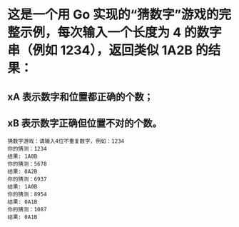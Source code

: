 # 这是一个用 Go 实现的“猜数字”游戏的完整示例，每次输入一个长度为 4 的数字串（例如 1234），返回类似 1A2B 的结果：

## xA 表示数字和位置都正确的个数；

## xB 表示数字正确但位置不对的个数。

```
猜数字游戏：请输入4位不重复数字，例如：1234
你的猜测：1234
结果: 1A0B
你的猜测：5678
结果: 0A2B
你的猜测：6937
结果: 1A0B
你的猜测：8954
结果: 0A1B
你的猜测：1087
结果: 0A1B
```

